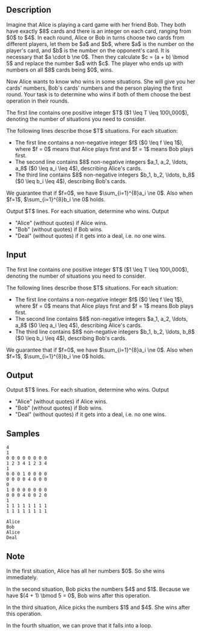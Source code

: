 ## Description

<div><p>Imagine that Alice is playing a card game with her friend Bob. They both have exactly $8$ cards and there is an integer on each card, ranging from $0$ to $4$. In each round, Alice or Bob in turns choose two cards from different players, let them be $a$ and $b$, where $a$ is the number on the player's card, and $b$ is the number on the opponent's card. It is necessary that $a \cdot b \ne 0$. Then they calculate $c = (a + b) \bmod 5$ and replace the number $a$ with $c$. The player who ends up with numbers on all $8$ cards being $0$, wins.</p><p>Now Alice wants to know who wins in some situations. She will give you her cards' numbers, Bob's cards' numbers and the person playing the first round. Your task is to determine who wins if both of them choose the best operation in their rounds.</p></div><div class="input-specification"><p>The first line contains one positive integer $T$ ($1 \leq T \leq 100\,000$), denoting the number of situations you need to consider.</p><p>The following lines describe those $T$ situations. For each situation:</p><ul> <li> The first line contains a non-negative integer $f$ ($0 \leq f \leq 1$), where $f = 0$ means that Alice plays first and $f = 1$ means Bob plays first. </li><li> The second line contains $8$ non-negative integers $a_1, a_2, \ldots, a_8$ ($0 \leq a_i \leq 4$), describing Alice's cards. </li><li> The third line contains $8$ non-negative integers $b_1, b_2, \ldots, b_8$ ($0 \leq b_i \leq 4$), describing Bob's cards. </li></ul><p>We guarantee that if $f=0$, we have $\sum_{i=1}^{8}a_i \ne 0$. Also when $f=1$, $\sum_{i=1}^{8}b_i \ne 0$ holds.</p></div><div class="output-specification"><p>Output $T$ lines. For each situation, determine who wins. Output </p><ul> <li> "<span class="tex-font-style-tt">Alice</span>" (without quotes) if Alice wins. </li><li> "<span class="tex-font-style-tt">Bob</span>" (without quotes) if Bob wins. </li><li> "<span class="tex-font-style-tt">Deal</span>" (without quotes) if it gets into a deal, i.e. no one wins. </li></ul></div>

## Input

<p>The first line contains one positive integer $T$ ($1 \leq T \leq 100\,000$), denoting the number of situations you need to consider.</p><p>The following lines describe those $T$ situations. For each situation:</p><ul> <li> The first line contains a non-negative integer $f$ ($0 \leq f \leq 1$), where $f = 0$ means that Alice plays first and $f = 1$ means Bob plays first. </li><li> The second line contains $8$ non-negative integers $a_1, a_2, \ldots, a_8$ ($0 \leq a_i \leq 4$), describing Alice's cards. </li><li> The third line contains $8$ non-negative integers $b_1, b_2, \ldots, b_8$ ($0 \leq b_i \leq 4$), describing Bob's cards. </li></ul><p>We guarantee that if $f=0$, we have $\sum_{i=1}^{8}a_i \ne 0$. Also when $f=1$, $\sum_{i=1}^{8}b_i \ne 0$ holds.</p>

## Output

<p>Output $T$ lines. For each situation, determine who wins. Output </p><ul> <li> "<span class="tex-font-style-tt">Alice</span>" (without quotes) if Alice wins. </li><li> "<span class="tex-font-style-tt">Bob</span>" (without quotes) if Bob wins. </li><li> "<span class="tex-font-style-tt">Deal</span>" (without quotes) if it gets into a deal, i.e. no one wins. </li></ul>

## Samples

```input1
4
1
0 0 0 0 0 0 0 0
1 2 3 4 1 2 3 4
1
0 0 0 1 0 0 0 0
0 0 0 0 4 0 0 0
0
1 0 0 0 0 0 0 0
0 0 0 4 0 0 2 0
1
1 1 1 1 1 1 1 1
1 1 1 1 1 1 1 1

```

```output1
Alice
Bob
Alice
Deal

```




## Note

<p>In the first situation, Alice has all her numbers $0$. So she wins immediately.</p><p>In the second situation, Bob picks the numbers $4$ and $1$. Because we have $(4 + 1) \bmod 5 = 0$, Bob wins after this operation.</p><p>In the third situation, Alice picks the numbers $1$ and $4$. She wins after this operation.</p><p>In the fourth situation, we can prove that it falls into a loop.</p>
